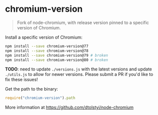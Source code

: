# chromium-version

> Fork of node-chromium, with release version pinned to a specific version of Chromium.

Install a specific version of Chromium:
```sh
npm install --save chromium-version@77
npm install --save chromium-version@78
npm install --save chromium-version@79 # broken
npm install --save chromium-version@80 # broken
```

**TODO**: need to update `./versions.js` with the latest versions and update `./utils.js` to allow for newer versions. Please submit a PR if you'd like to fix these issues!

Get the path to the binary:
```js
require("chromium-version").path
```

More information at https://github.com/dtolstyi/node-chromium